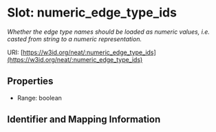 # Slot: numeric_edge_type_ids
_Whether the edge type names should be loaded as numeric values, i.e. casted from string to a numeric representation._


URI: [https://w3id.org/neat/:numeric_edge_type_ids](https://w3id.org/neat/:numeric_edge_type_ids)



<!-- no inheritance hierarchy -->


## Properties

 * Range: boolean



## Identifier and Mapping Information





